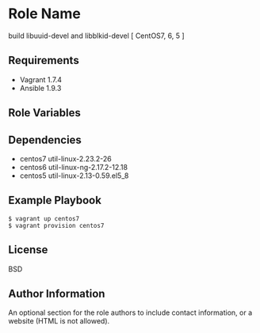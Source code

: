 Role Name
=========

build libuuid-devel and libblkid-devel [ CentOS7, 6, 5 ]

Requirements
------------

   - Vagrant 1.7.4
   - Ansible 1.9.3

Role Variables
--------------



Dependencies
------------
 
  - centos7 util-linux-2.23.2-26
  - centos6 util-linux-ng-2.17.2-12.18
  - centos5 util-linux-2.13-0.59.el5_8

Example Playbook
----------------

    $ vagrant up centos7
    $ vagrant provision centos7

License
-------

BSD

Author Information
------------------

An optional section for the role authors to include contact information, or a website (HTML is not allowed).
